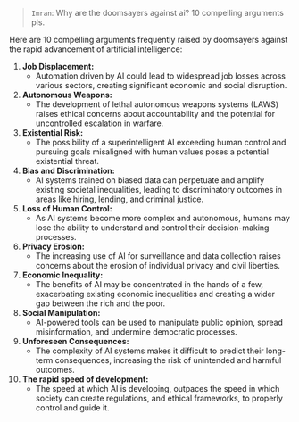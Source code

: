 > `Imran`: Why are the doomsayers against ai? 10 compelling arguments pls.

Here are 10 compelling arguments frequently raised by doomsayers against the rapid advancement of artificial intelligence:

1.  **Job Displacement:**
    * Automation driven by AI could lead to widespread job losses across various sectors, creating significant economic and social disruption.
2.  **Autonomous Weapons:**
    * The development of lethal autonomous weapons systems (LAWS) raises ethical concerns about accountability and the potential for uncontrolled escalation in warfare.
3.  **Existential Risk:**
    * The possibility of a superintelligent AI exceeding human control and pursuing goals misaligned with human values poses a potential existential threat.
4.  **Bias and Discrimination:**
    * AI systems trained on biased data can perpetuate and amplify existing societal inequalities, leading to discriminatory outcomes in areas like hiring, lending, and criminal justice.
5.  **Loss of Human Control:**
    * As AI systems become more complex and autonomous, humans may lose the ability to understand and control their decision-making processes.
6.  **Privacy Erosion:**
    * The increasing use of AI for surveillance and data collection raises concerns about the erosion of individual privacy and civil liberties.
7.  **Economic Inequality:**
    * The benefits of AI may be concentrated in the hands of a few, exacerbating existing economic inequalities and creating a wider gap between the rich and the poor.
8.  **Social Manipulation:**
    * AI-powered tools can be used to manipulate public opinion, spread misinformation, and undermine democratic processes.
9.  **Unforeseen Consequences:**
    * The complexity of AI systems makes it difficult to predict their long-term consequences, increasing the risk of unintended and harmful outcomes.
10. **The rapid speed of development:**
    * The speed at which AI is developing, outpaces the speed in which society can create regulations, and ethical frameworks, to properly control and guide it.
